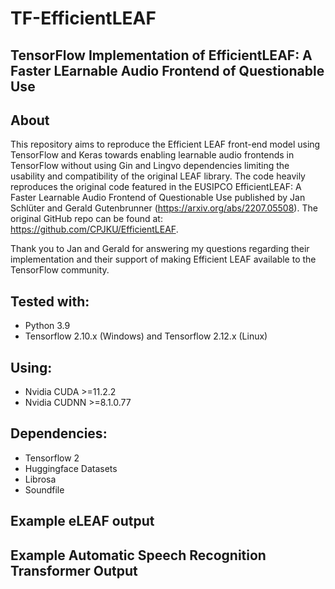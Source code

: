 # TF-EfficientLEAF
## TensorFlow Implementation of EfficientLEAF: A Faster LEarnable Audio Frontend of Questionable Use
## About
This repository aims to reproduce the Efficient LEAF front-end model using TensorFlow 
and Keras towards enabling learnable audio frontends in TensorFlow without using Gin 
and Lingvo dependencies limiting the usability and compatibility of the original LEAF library. The 
code heavily reproduces the original code featured in the EUSIPCO EfficientLEAF: 
A Faster Learnable Audio Frontend of Questionable Use published by Jan Schlüter 
and Gerald Gutenbrunner (https://arxiv.org/abs/2207.05508).  The original GitHub 
repo can be found at: https://github.com/CPJKU/EfficientLEAF.

Thank you to Jan and Gerald for answering my questions regarding their 
implementation and their support of making Efficient LEAF available 
to the TensorFlow community.

## Tested with:
* Python 3.9
* Tensorflow 2.10.x (Windows) and Tensorflow 2.12.x (Linux)

## Using:
* Nvidia CUDA >=11.2.2
* Nvidia CUDNN >=8.1.0.77

## Dependencies:
* Tensorflow 2
* Huggingface Datasets
* Librosa
* Soundfile

## Example eLEAF output

## Example Automatic Speech Recognition Transformer Output 